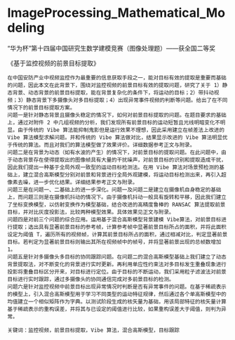 # ImageProcessing_Mathematical_Modeling
“华为杯”第十四届中国研究生数学建模竞赛（图像处理题）——获全国二等奖

《基于监控视频的前景目标提取》

    在中国安防产业中视频监控作为最重要的信息获取手段之一，能对目标有效的提取是重要而基础的问题，因此本文在此背景下，围绕对监控视频的前景目标有效的提取问题，研究了关于 1）静态背景、动态背景的前景目标提取，能在背景复杂化的条件下，将运动的目标；2）带抖动视频；3）静态背景下多摄像头对多目标提取；4）出现异常事件视频的判断等问题。给出了在不同情况下的前景目标提取方案。
    问题一是针对静态背景且摄像头稳定的情况下，如何对前景目标提取的问题。在题目要求的基础上，通过对附件 2 中几组视频的分析，我们发现所有前景目标的运动短暂且光线明暗变化不明显。由于传统的 Vibe 算法能抑制鬼影但是运行效果不理想，因此采用建立在帧差法上改进的 Vibe 算法模型求解问题。并和传统的 Vibe 算法做对比，结果显示改进的 Vibe 算法明显优于传统的算法。而且对我们的算法模型做了效果评价。详细数据参考正文与附录。
    问题二是在背景为动态（如有水波的产生）的情况下，对前景目标的提取问题。在此问题中，由于动态背景存在使得提取出的图像帧具有大量的干扰噪声，对前景目标的识别和提取造成干扰，因此我们提出一种基于全局外观一致型的运动目标检测法。在用 Vibe 算法对场景预检测的基础上，建立混合高斯模型分别对前景和背景进行全局外观建模，将运动目标检测出来，再引入超像素去噪，进一步优化结果。详细结果参考正文与附录。
    问题三是在问题一、二基础上的进一步深化。问题一及问题二是建立在摄像机自身稳定的基础上，而问题三则是在摄像机抖动的情况下。由于摄像机抖动一般具有旋转和平移，因此我们建立了坐标变换模型，以仿射变换作为模型基础，结合改进的高精度鲁棒的 RANSAC 算法提取前景目标，并对比灰度投影法，比较两种模型效果。具体效果见正文与附录。
    问题四是对前三个问题的综合应用。运用基于混合高斯模型背景建模 Vibe算法，对前景目标进行提取；选出具有显著前景目标的参考帧，计算参考帧中显著前景目标所占的面积，并将此面积设定为阈值 T，遍历所有的视频帧，计算其前景目标所占的面积，通过相减对比，判定显著前景目标。若判定为显著前景目标则输出其所在视频帧中的帧号，并将显著前景出现的总帧数增加 1。
    问题五是针对多摄像头多目标的协同跟踪问题。在问题二的混合高斯模型基础上我们建立了动态背景提取法，对不断变化的背景进行实时更新。再利用单应性约束法对多目标发生重叠现象进行投影将重叠目标区分开来，对目标进行定位。由于目标的不断运动，我们采用粒子滤波法对前景目标进行实时跟踪，通过多摄像头的协同通信完成对多前景目标的检测。
    问题六是针对监控视频中前景目标出现异常情况时判断是否有异常事件的问题。在基于稀疏表示的模型上，引入混合高斯模型用于学习不同类型的运动特征规律，然后通过各个单高斯模型中的均值建立一个相似矩阵作为字典。以测试阶段生成的核矢量为基础，用该局部特征的核矢量计算基于稀疏表示的重构误差，并将其与已设定的阈值进行比较，如果重构误差大于阈值，则判为异常。
    
    关键词：监控视频，前景目标提取，Vibe 算法，混合高斯模型，目标跟踪
